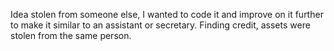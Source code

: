 Idea stolen from someone else, I wanted to code it and improve on it further to make it similar to an assistant or secretary. Finding credit, assets were stolen from the same person.
